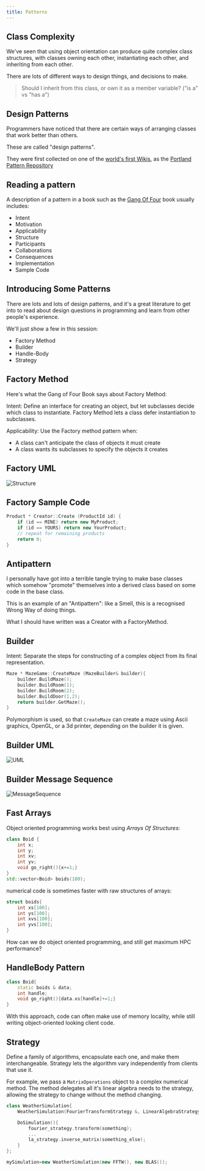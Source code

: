 ```yaml
---
title: Patterns
---
```


Class Complexity
----------------

We've seen that using object orientation can produce quite complex class structures, with classes owning each other, instantiating each other,
and inheriting from each other.

There are lots of different ways to design things, and decisions to make.

> Should I inherit from this class, or own it as a member variable? ("is a" vs "has a")

Design Patterns
---------------

Programmers have noticed that there are certain ways of arranging classes that work better than others.

These are called "design patterns".

They were first collected on one of the [world's first Wikis](http://c2.com/cgi/wiki?WelcomeVisitors), 
as the [Portland Pattern Repository](http://c2.com/cgi-bin/wiki?PatternIndex)

Reading a pattern
-----------------

A description of a pattern in a book such as the [Gang Of Four](http://www.amazon.co.uk/Design-patterns-elements-reusable-object-oriented/dp/0201633612)
book usually includes:

* Intent
* Motivation
* Applicability
* Structure
* Participants
* Collaborations
* Consequences
* Implementation
* Sample Code

Introducing Some Patterns
-------------------------

There are lots and lots of design patterns, and it's a great literature to get into to
read about design questions in programming and learn from other people's experience.

We'll just show a few in this session:

* Factory Method
* Builder
* Handle-Body
* Strategy


Factory Method
--------------

Here's what the Gang of Four Book says about Factory Method:

Intent:  Define an interface for creating an object, but let subclasses decide which class to instantiate.
Factory Method lets a class defer instantiation to subclasses.

Applicability: Use the Factory method pattern when:

* A class can't anticipate the class of objects it must create
* A class wants its subclasses to specify the objects it creates

Factory UML
-----------

![Structure](http://yuml.me/diagram/scruffy/class/%5BProduct%5D%5E-%5BConcreteProduct%5D,%20%5BCreator|%20%28v%29%20FactoryMethod%28%29%5D%5E-%5BConcreteCreator|%20FactoryMethod%28%29%5D,%20%5BConcreteCreator%5D-.-%3E%5BConcreteProduct%5D/)

Factory Sample Code
-------------------

```cpp
Product * Creator::Create (ProductId id) {
    if (id == MINE) return new MyProduct;
    if (id == YOURS) return new YourProduct;
    // repeat for remaining products
    return 0;
}
```

Antipattern
-----------

I personally have got into a terrible tangle trying to make base classes which somehow
"promote" themselves into a derived class based on some code in the base class.

This is an example of an "Antipattern": like a Smell, this is a recognised Wrong Way
of doing things. 

What I should have written was a Creator with a FactoryMethod.

Builder
-------

Intent: Separate the steps for constructing of a complex object from its final representation.

```cpp
Maze * MazeGame::CreateMaze (MazeBuilder& builder){
    builder.BuildMaze();
    builder.BuildRoom(1);
    builder.BuildRoom(2);
    builder.BuildDoor(1,2);
    return builder.GetMaze();
}
```

Polymorphism is used, so that `CreateMaze` can create a maze using Ascii graphics,
OpenGL, or a 3d printer, depending on the builder it is given.

Builder UML
-----------

![UML](http://yuml.me/diagram/scruffy/class/%5BDirector|Construct%28%29%5D%3C%3E-%3E%5BBuilder|%20%28a%29%20BuildPart%28%29%5D,%20%5BBuilder%5D%5E-%5BConcreteBuilder|%20BuildPart%28%29;GetResult%28%29%20%5D,%5BConcreteBuilder%5D-.-%3E%5BProduct%5D/)

Builder Message Sequence
------------------------

![MessageSequence](http://www.websequencediagrams.com/cgi-bin/cdraw?lz=CnBhcnRpY2lwYW50IENsaWVudAAGDURpcmVjdG9yABoOb25jcmV0ZUJ1aWxkZXIKADIGLT4ACQ86IG5ldwAUCQBCCAARBSgANA8pCgBhCAAzEwBiBUZpcnN0UGFydAAJIVNlY29uZAAGJVRoaXIAJAYAgSoZR2V0UmVzdWx0Cg&s=rose&h=lrr6P4-8b14Xsl0t)

Fast Arrays
-----------

Object oriented programming works best using *Arrays Of Structures*:

```cpp
class Boid {
    int x;
    int y;
    int xv;
    int yv;
    void go_right(){x+=1;}
}
std::vector<Boid> boids(100);
```

numerical code is sometimes faster with raw structures of arrays:

```cpp
struct boids{
    int xs[100];
    int ys[100];
    int xvs[100];
    int yvs[100];
}
```

How can we do object oriented programming, and still get maximum HPC performance?

HandleBody Pattern
-----------------

``` cpp
class Boid{
    static boids & data;
    int handle;
    void go_right(){data.xs[handle]+=1;}
}
```

With this approach, code can often make use of memory locality, while still writing
object-oriented looking client code.

Strategy
--------

Define a family of algorithms, encapsulate each one, and make them interchangeable. 
Strategy lets the algorithm vary independently from clients that use it.

For example, we pass a `MatrixOperations` object to a complex numerical method. The method delegates
all it's linear algebra needs to the strategy, allowing the strategy to change without the
method changing.

``` cpp
class WeatherSimulation{
    WeatherSimulation(FourierTransformStrategy &, LinearAlgebraStrategy &);

    DoSimulation(){
        fourier_strategy.transform(something);
        ...
        la_strategy.inverse_matrix(something_else);
    }
};

mySimulation=new WeatherSimulation(new FFTW(), new BLAS());
```
